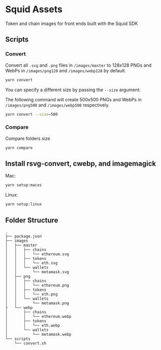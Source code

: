 # Squid Assets

Token and chain images for front ends built with the Squid SDK

## Scripts

### Convert

Convert all `.svg` and `.png` files in `/images/master` to 128x128 PNGs and WebPs in `/images/png128` and `/images/webp128` by default.

```bash
yarn convert
```

You can specify a different size by passing the `--size` argument:

The following command will create 500x500 PNGs and WebPs in `/images/png500` and `/images/webp500` respectively.

```bash
yarn convert --size=500
```

### Compare

Compare folders size

```bash
yarn compare
```

## Install rsvg-convert, cwebp, and imagemagick

Mac:

```bash
yarn setup:macos
```

Linux:

```bash
yarn setup:linux
```

## Folder Structure

```
.
├── package.json
├── images
│   ├── master
│   │   ├── chains
│   │   │   └── ethereum.svg
│   │   ├── tokens
│   │   │   └── eth.svg
│   │   └── wallets
│   │       └── metamask.svg
│   ├── png
│   │   ├── chains
│   │   │   └── ethereum.png
│   │   ├── tokens
│   │   │   └── eth.png
│   │   └── wallets
│   │       └── metamask.png
├   └── webp
│       ├── chains
│       │   └── ethereum.webp
│       ├── tokens
│       │   └── eth.webp
│       └── wallets
│           └── metamask.webp
└── scripts
    └── convert.sh
```
